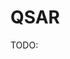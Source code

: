 # QSAR

TODO:

<!-- REFERENCES -->

[^rudrapal2022computer]: Chapter 4 of Rudrapal, M., & Egbuna, C. (Eds.). (2022). *Computer aided drug design (CADD): From ligand-based methods to structure-based approaches*. Elsevier.
[^kumar2022drug]: Chapter 5 of Kumar, T. D. A. (2022). *Drug Design: A Conceptual Overview*. CRC Press. DOI: [10.1201/9781003298755](https://doi.org/10.1201/9781003298755)
